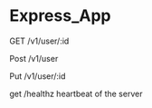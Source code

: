 # Express_App


GET /v1/user/:id 

Post /v1/user

Put /v1/user/:id

get /healthz heartbeat of the server

